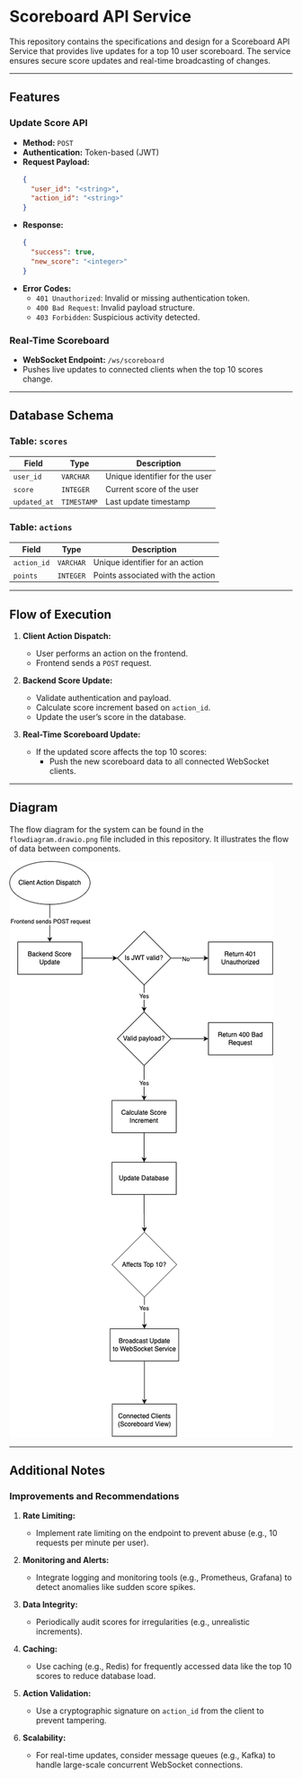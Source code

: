 
# Scoreboard API Service

This repository contains the specifications and design for a Scoreboard API Service that provides live updates for a top 10 user scoreboard. The service ensures secure score updates and real-time broadcasting of changes.

---

## Features

### Update Score API
- **Method:** `POST`
- **Authentication:** Token-based (JWT)
- **Request Payload:**
  ```json
  {
    "user_id": "<string>",
    "action_id": "<string>"
  }
  ```
- **Response:**
  ```json
  {
    "success": true,
    "new_score": "<integer>"
  }
  ```
- **Error Codes:**
	- `401 Unauthorized`: Invalid or missing authentication token.
	- `400 Bad Request`: Invalid payload structure.
	- `403 Forbidden`: Suspicious activity detected.

### Real-Time Scoreboard
- **WebSocket Endpoint:** `/ws/scoreboard`
- Pushes live updates to connected clients when the top 10 scores change.

---

## Database Schema

### Table: `scores`
| Field       | Type      | Description                       |
|-------------|-----------|-----------------------------------|
| `user_id`   | `VARCHAR` | Unique identifier for the user    |
| `score`     | `INTEGER` | Current score of the user         |
| `updated_at`| `TIMESTAMP` | Last update timestamp          |

### Table: `actions`
| Field       | Type      | Description                         |
|-------------|-----------|-------------------------------------|
| `action_id` | `VARCHAR` | Unique identifier for an action      |
| `points`    | `INTEGER` | Points associated with the action    |

---

## Flow of Execution

1. **Client Action Dispatch:**
	- User performs an action on the frontend.
	- Frontend sends a `POST` request.

2. **Backend Score Update:**
	- Validate authentication and payload.
	- Calculate score increment based on `action_id`.
	- Update the user’s score in the database.

3. **Real-Time Scoreboard Update:**
	- If the updated score affects the top 10 scores:
		- Push the new scoreboard data to all connected WebSocket clients.

---

## Diagram

The flow diagram for the system can be found in the `flowdiagram.drawio.png` file included in this repository. It illustrates the flow of data between components.

![Flow Diagram](flowdiagram.drawio.png)

---

## Additional Notes

### Improvements and Recommendations
1. **Rate Limiting:**
	- Implement rate limiting on the endpoint to prevent abuse (e.g., 10 requests per minute per user).

2. **Monitoring and Alerts:**
	- Integrate logging and monitoring tools (e.g., Prometheus, Grafana) to detect anomalies like sudden score spikes.

3. **Data Integrity:**
	- Periodically audit scores for irregularities (e.g., unrealistic increments).

4. **Caching:**
	- Use caching (e.g., Redis) for frequently accessed data like the top 10 scores to reduce database load.

5. **Action Validation:**
	- Use a cryptographic signature on `action_id` from the client to prevent tampering.

6. **Scalability:**
	- For real-time updates, consider message queues (e.g., Kafka) to handle large-scale concurrent WebSocket connections.
